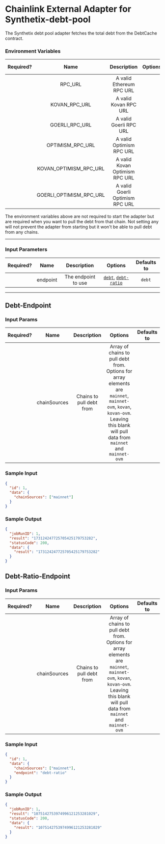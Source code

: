 # Chainlink External Adapter for Synthetix-debt-pool

The Synthetix debt pool adapter fetches the total debt from the DebtCache contract.

### Environment Variables

| Required? |          Name           |           Description           | Options | Defaults to |
| :-------: | :---------------------: | :-----------------------------: | :-----: | :---------: |
|           |         RPC_URL         |    A valid Ethereum RPC URL     |         |             |
|           |      KOVAN_RPC_URL      |      A valid Kovan RPC URL      |         |             |
|           |     GOERLI_RPC_URL      |     A valid Goerli RPC URL      |         |             |
|           |    OPTIMISM_RPC_URL     |    A valid Optimism RPC URL     |         |             |
|           | KOVAN_OPTIMISM_RPC_URL  | A valid Kovan Optimism RPC URL  |         |             |
|           | GOERLI_OPTIMISM_RPC_URL | A valid Goerli Optimism RPC URL |         |             |

The environment variables above are not required to start the adapter but are required when you want to pull the debt from that chain. Not setting any will not prevent the adapter from starting but it won't be able to pull debt from any chains.

---

### Input Parameters

| Required? |   Name   |     Description     |                            Options                             | Defaults to |
| :-------: | :------: | :-----------------: | :------------------------------------------------------------: | :---------: |
|           | endpoint | The endpoint to use | [`debt`](#Debt-Endpoint), [`debt-ratio`](#Debt-Ratio-Endpoint) |   `debt`    |

---

## Debt-Endpoint

### Input Params

| Required? |     Name     |       Description        |                                                                                       Options                                                                                        | Defaults to |
| :-------: | :----------: | :----------------------: | :----------------------------------------------------------------------------------------------------------------------------------------------------------------------------------: | :---------: |
|           | chainSources | Chains to pull debt from | Array of chains to pull debt from. Options for array elements are `mainnet`, `mainnet-ovm`, `kovan`, `kovan-ovm`. Leaving this blank will pull data from `mainnet` and `mainnet-ovm` |             |

### Sample Input

```json
{
  "id": 1,
  "data": {
    "chainSources": ["mainnet"]
  }
}
```

### Sample Output

```json
{
  "jobRunID": 1,
  "result": "173124247725705425179753282",
  "statusCode": 200,
  "data": {
    "result": "173124247725705425179753282"
  }
}
```

## Debt-Ratio-Endpoint

### Input Params

| Required? |     Name     |       Description        |                                                                                       Options                                                                                        | Defaults to |
| :-------: | :----------: | :----------------------: | :----------------------------------------------------------------------------------------------------------------------------------------------------------------------------------: | :---------: |
|           | chainSources | Chains to pull debt from | Array of chains to pull debt from. Options for array elements are `mainnet`, `mainnet-ovm`, `kovan`, `kovan-ovm`. Leaving this blank will pull data from `mainnet` and `mainnet-ovm` |             |

### Sample Input

```json
{
  "id": 1,
  "data": {
    "chainSources": ["mainnet"],
    "endpoint": "debt-ratio"
  }
}
```

### Sample Output

```json
{
  "jobRunID": 1,
  "result": "1075142753974996121253281029",
  "statusCode": 200,
  "data": {
    "result": "1075142753974996121253281029"
  }
}
```
